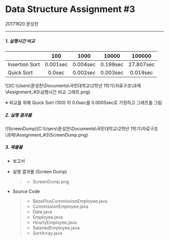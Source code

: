 # Data Structure Assignment #3

20171620 문성찬

------

##### 1. 실행시간 비교

|                |   100    |   1000   |  10000   |  100000   |
| :------------- | :------: | :------: | :------: | :-------: |
| Insertion Sort | 0.001sec | 0.004sec | 0.199sec | 27.807sec |
| Quick Sort     |  0.0sec  | 0.002sec | 0.003sec | 0.019sec  |

![](C:\Users\문성찬\Documents\국민대학교\2학년 1학기\자료구조\과제\Assignment_#3\실행시간 비교 그래프.png)

※ 비교를 위해 Quick Sort (100) 의 0.0sec를 0.0005sec로 가정하고 그래프를 그림

##### 2. 실행 결과물

![ScreenDump](C:\Users\문성찬\Documents\국민대학교\2학년 1학기\자료구조\과제\Assignment_#3\ScreenDump.png)



##### 3. 제출물

* 보고서

* 실행 결과물 (Screen Dump)

  > * ScreenDump.png
  
* Source Code

  > * BasePlusCommissionEmployee.java
  > * CommissionEmployee.java
  > * Date.java
  > * Employee.java
  > * HourlyEmployee.java
  > * SalariedEmployee.java
  > * SortArray.java

